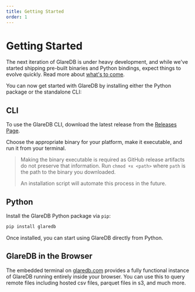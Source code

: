 ```yaml
---
title: Getting Started
order: 1
---
```


# Getting Started

The next iteration of GlareDB is under heavy development, and while we've
started shipping pre-built binaries and Python bindings, expect things to evolve
quickly. Read more about [what's to come].

You can now get started with GlareDB by installing either the Python package or
the standalone CLI:

## CLI

To use the GlareDB CLI, download the latest release from the [Releases Page].

Choose the appropriate binary for your platform, make it executable, and run it
from your terminal.

> Making the binary executable is required as GitHub release artifacts do not
> preserve that information. Run `chmod +x <path>` where `path` is the path to
> the binary you downloaded.
>
> An installation script will automate this process in the future.

## Python

Install the GlareDB Python package via `pip`:

```bash
pip install glaredb
```

Once installed, you can start using GlareDB directly from Python.

## GlareDB in the Browser

The embedded terminal on [glaredb.com] provides a fully functional instance of
GlareDB running entirely inside your browser. You can use this to query remote
files including hosted csv files, parquet files in s3, and much more.

[glaredb.com]: https://glaredb.com
[Releases Page]: https://github.com/GlareDB/glaredb/releases/latest
[what's to come]: https://glaredb.com/blog/whole-new-engine
